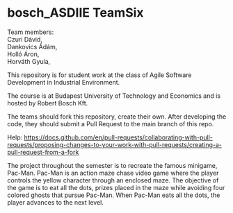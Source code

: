 # bosch_ASDIIE TeamSix
Team members:  
Czuri Dávid,  
Dankovics Ádám,  
Holló Áron,  
Horváth Gyula,  


This repository is for student work at the class of Agile Software Development in Industrial Environment.

The course is at Budapest University of Technology and Economics and is hosted by Robert Bosch Kft.

The teams should fork this repository, create their own. After developing the code, they should submit a Pull Request to the main branch of this repo.

Help: https://docs.github.com/en/pull-requests/collaborating-with-pull-requests/proposing-changes-to-your-work-with-pull-requests/creating-a-pull-request-from-a-fork


The project throughout the semester is to recreate the famous minigame, Pac-Man. Pac-Man is an action maze chase video game where the player 
controls the yellow character through an enclosed maze. The objective of the game is to eat all the dots, prizes placed in the 
maze while avoiding four colored ghosts that pursue Pac-Man. When Pac-Man eats all the dots, the player advances to the next level.
